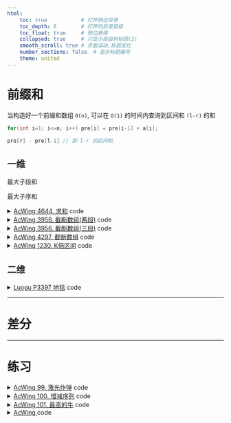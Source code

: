 ```yaml
---
html:
    toc: true           # 打开侧边目录
    toc_depth: 6        # 打开的目录层级
    toc_float: true     # 侧边悬停
    collapsed: true     # 只显示高级别标题(2)
    smooth_scroll: true # 页面滚动,标题变化
    number_sections: false  # 显示标题编号
    theme: united
--- 
```


# 前缀和
当构造好一个前缀和数组 `O(n)`, 可以在 `O(1)` 的时间内查询到区间和 `(l-r)` 的和 
```cpp
for(int i=1; i<=n; i++) pre[i] = pre[i-1] + a[i]; 
```
```cpp
pre[r] - pre[l-1] // 即 l-r 的区间和
```

## 一维

最大子段和

最大子序和

<details><summary><a href="https://www.acwing.com/problem/content/4647/" target="_blank">AcWing 4644. 求和</a> code</summary> 

```cpp
#include <iostream>
using namespace std;

typedef long long LL;

const int N=2e5+10;

LL a[N];

int n;
LL ans;

int main(){
    cin>>n;
    for(int i=1; i<=n; i++) 
        scanf("%d", a+i), a[i]+=a[i-1];
    
    for(int i=1; i<=n; i++)
       ans += (a[i]-a[i-1])*(a[n]-a[i]); 
    
    cout<<ans;
    
    return 0;
}
```
</details>


<details><summary><a href="https://www.acwing.com/problem/content/3791/" target="_blank">AcWing 3956. 截断数组(两段)</a> code</summary> 

```cpp
#include <iostream>
using namespace std;

const int N=1e5+10;

int a[N];
int n;

int main(){
    cin>>n;
    for(int i=1; i<=n; i++)
        scanf("%d", a+i), a[i]+=a[i-1];
    
    for(int i=1; i<n; i++)
        if( 2 * a[i] == a[n] )  // a[i] == a[n]-a[i]
            (*a)++;
    
    cout<<*a;
    
    return 0;
}
```
</details>




<details><summary><a href="https://www.acwing.com/problem/content/description/3959/" target="_blank">AcWing 3956. 截断数组(三段)</a> code</summary> 

```cpp
#include <iostream>
using namespace std;

typedef long long LL;

const int N=1e5+10;

int a[N];
int n;
LL res;

int main(){
    cin>>n;
    for(int i=1; i<=n; i++)
        scanf("%d", a+i), a[i]+=a[i-1];
    
    if(a[n]%3==0)
    for(int i=1; i<=n-2; i++){
        if( a[n]/3 == a[i] ) (*a)++;         
        if( a[n]/3 == a[n]-a[i+1] ) res+=*a;    // 此写法是保证后面只有一坨
    }
    
    cout<<res;
    
    return 0;
}
```
</details>



<details><summary><a href="https://www.acwing.com/problem/content/description/4300/" target="_blank">AcWing 4297. 截断数组</a> code</summary> 

```cpp
#include <iostream>
using namespace std;

typedef long long LL;

const int N = 2e5+10;

LL a[N];
int n;

int main(){
    cin>>n;
    for(int i=1; i<=n; i++) 
        scanf("%lld", a+i), a[i]+=a[i-1];
    
    int l=1, r=n;
        
    if(n!=1)
    while(l<r)
        if( a[l] == a[n]-a[r-1] )
            (*a) = a[l], l++;
        else if( a[l] < a[n]-a[r-1] ) l++;
        else if( a[l] > a[n]-a[r-1] ) r--;
    
    cout<<(*a);
    
    return 0;
}
```
</details>











<details><summary><a href="https://www.acwing.com/problem/content/description/1232/" target="_blank">AcWing 1230. K倍区间</a> code</summary> 

```cpp
#include <iostream>
using namespace std;

typedef long long LL;

const int N=1e5+10;

LL a[N];
LL cnt[N], sum, res;

int n, k;

int main(){
    scanf("%d%d", &n, &k);
    
    /*
    for(int i=1; i<=n; i++)
        scanf("%d", a+i), a[i]+=a[i-1];
    
    for(int r=1; r<=n; r++)
        for(int l=1; l<=r; l++)
            if( (a[r]-a[l-1]) % k ==0 ) res++;
    cout<<res;
    return 0;
    
    // 当 a[r]%k == a[l-1]%k, res++
    // 对于右边部分 a[l-1]%k 而言, 当r固定, l范围( 1-1 -> r-1 ), 即 [0,r-1]
    // 当 a[r]%k == a[0, r-1]%k, res++
    */
    
    cnt[ a[0]%k ]++;
    for(int i=1; i<=n; i++){
        LL x;
        scanf("%lld", &x), sum+=x;
        res+=cnt[sum%k];
        cnt[sum%k]++;
    }

    // 此代码忽略了 a[0] 的情况,
    // 当 a[r]%k == a[0]%k == 0, res++

    cout<<res;

    return 0;
}
```
</details>






## 二维

<details><summary><a href="https://www.luogu.com.cn/problem/P3397" target="_blank">Luogu P3397 地毯</a> code</summary> 

```cpp


```
</details>




--- 
# 差分



---
# 练习



<details><summary><a href="https://www.acwing.com/problem/content/101/" target="_blank">AcWing 99. 激光炸弹</a> code</summary> 

```cpp


```
</details>



<details><summary><a href="https://www.acwing.com/problem/content/102/" target="_blank">AcWing 100. 增减序列</a> code</summary> 

```cpp


```
</details>



<details><summary><a href="https://www.acwing.com/problem/content/103/" target="_blank">AcWing 101. 最高的牛</a> code</summary> 

```cpp


```
</details>



<details><summary><a href="" target="_blank">AcWing </a> code</summary> 

```cpp


```
</details>








